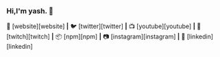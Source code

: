### Hi,I'm yash. 👋

<!--
**yashnaval/yashnaval** is a ✨ _special_ ✨ repository because its `README.md` (this file) appears on your GitHub profile.

Here are some ideas to get you started:

- 🔭 I’m currently working on Web project.
-🌱 I’m currently learning java. 
- 👯 I’m looking to collaborate on java project.
- 🤔 I’m looking for help with design.
- 💬 Ask me about html,css,javascript.
- 📫 How to reach me: you can send me mail.(yashnaval77@gmail.com)
- 😄 Pronouns: he/him
- ⚡ Fun fact: idk
-->
🏡 [website][website] **|** 
🐦 [twitter][twitter] **|** 
📺 [youtube][youtube] **|** 
🎥 [twitch][twitch] **|** 
📦 [npm][npm] **|** 
📷 [instagram][instagram] **|** 
👔 [linkedin][linkedin]
